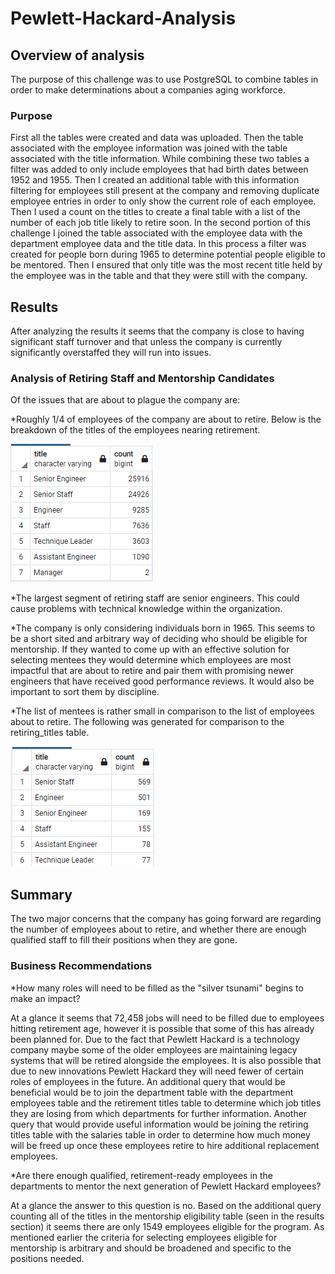 # Pewlett-Hackard-Analysis

## Overview of analysis

The purpose of this challenge was to use PostgreSQL to combine tables in order to make determinations about a companies aging workforce.  

### Purpose

First all the tables were created and data was uploaded. Then the table associated with the employee information was joined with the table associated with the title information. While combining these two tables a filter was added to only
include employees that had birth dates between 1952 and 1955. Then I created an additional table with this information filtering for employees still present at the company and removing duplicate employee entries in order to only show the
current role of each employee. Then I used a count on the titles to create a final table with a list of the number of each job title likely to retire soon. In the second portion of this challenge I joined the table associated with the 
employee data with the department employee data and the title data. In this process a filter was created for people born during 1965 to determine potential people eligible to be mentored. Then I ensured that only title was the most recent
title held by the employee was in the table and that they were still with the company. 

	
## Results

After analyzing the results it seems that the company is close to having significant staff turnover and that unless the company is currently significantly overstaffed they will run into issues. 

### Analysis of Retiring Staff and Mentorship Candidates

Of the issues that are about to plague the company are:

*Roughly 1/4 of employees of the company are about to retire. Below is the breakdown of the titles of the employees nearing retirement.

![](Resources/retiring_titles.PNG)

*The largest segment of retiring staff are senior engineers. This could cause problems with technical knowledge within the organization.

*The company is only considering individuals born in 1965. This seems to be a short sited and arbitrary way of deciding who should be eligible for mentorship. If they wanted to come up with an effective solution for selecting mentees 
they would determine which employees are most impactful that are about to retire and pair them with promising newer engineers that have received good performance reviews. It would also be important to sort them by discipline.

*The list of mentees is rather small in comparison to the list of employees about to retire. The following was generated for comparison to the retiring_titles table.

![](Resources/mentoring_titles.PNG)


## Summary
The two major concerns that the company has going forward are regarding the number of employees about to retire, and whether there are enough qualified staff to fill their positions when they are gone.

 
### Business Recommendations

*How many roles will need to be filled as the "silver tsunami" begins to make an impact? 

At a glance it seems that 72,458 jobs will need to be filled due to employees hitting retirement age, however it is possible that some of this has already been planned for. Due to the fact that Pewlett Hackard is a technology company
maybe some of the older employees are maintaining legacy systems that will be retired alongside the employees. It is also possible that due to new innovations Pewlett Hackard they will need fewer of certain roles of employees in the 
future. An additional query that would be beneficial would be to join the department table with the department employees table and the retirement titles table to determine which job titles they are losing from which departments for 
further information. Another query that would provide useful information would be joining the retiring titles table with the salaries table in order to determine how much money will be freed up once these employees retire to hire 
additional replacement employees. 


*Are there enough qualified, retirement-ready employees in the departments to mentor the next generation of Pewlett Hackard employees?

At a glance the answer to this question is no. Based on the additional query counting all of the titles in the mentorship eligibility table (seen in the results section) it seems there are only 1549 employees eligible for the program. 
As mentioned earlier the criteria for selecting employees eligible for mentorship is arbitrary and should be broadened and specific to the positions needed. 
 
